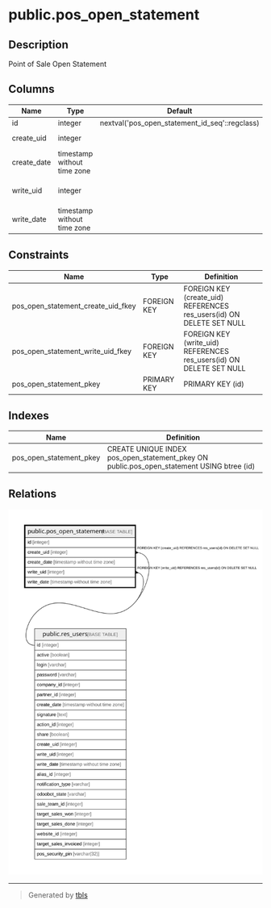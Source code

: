 # public.pos_open_statement

## Description

Point of Sale Open Statement

## Columns

| Name | Type | Default | Nullable | Children | Parents | Comment |
| ---- | ---- | ------- | -------- | -------- | ------- | ------- |
| id | integer | nextval('pos_open_statement_id_seq'::regclass) | false |  |  |  |
| create_uid | integer |  | true |  | [public.res_users](public.res_users.md) | Created by |
| create_date | timestamp without time zone |  | true |  |  | Created on |
| write_uid | integer |  | true |  | [public.res_users](public.res_users.md) | Last Updated by |
| write_date | timestamp without time zone |  | true |  |  | Last Updated on |

## Constraints

| Name | Type | Definition |
| ---- | ---- | ---------- |
| pos_open_statement_create_uid_fkey | FOREIGN KEY | FOREIGN KEY (create_uid) REFERENCES res_users(id) ON DELETE SET NULL |
| pos_open_statement_write_uid_fkey | FOREIGN KEY | FOREIGN KEY (write_uid) REFERENCES res_users(id) ON DELETE SET NULL |
| pos_open_statement_pkey | PRIMARY KEY | PRIMARY KEY (id) |

## Indexes

| Name | Definition |
| ---- | ---------- |
| pos_open_statement_pkey | CREATE UNIQUE INDEX pos_open_statement_pkey ON public.pos_open_statement USING btree (id) |

## Relations

![er](public.pos_open_statement.svg)

---

> Generated by [tbls](https://github.com/k1LoW/tbls)
